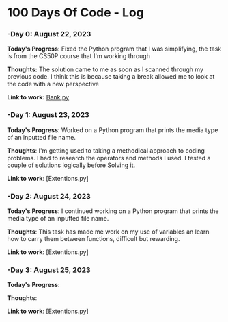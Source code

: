 # 100 Days Of Code - Log

### -Day 0: August 22, 2023
<!--##### (delete me or comment me out)-->

**Today's Progress**: Fixed the Python program that I was simplifying, the task is from the CS50P course that I'm working through

**Thoughts:** The solution came to me as soon as I scanned through my previous code. I think this is because taking a break allowed me to look at the code with a new perspective

**Link to work:** [Bank.py](https://github.com/code50/128825567/blob/main/py/week1/bank/bank.py)

### -Day 1: August 23, 2023
<!---##### (delete me or comment me out)--->

**Today's Progress**: Worked on a Python program that prints the media type of an inputted file name.

**Thoughts**: I'm getting used to taking a methodical approach to coding problems. I had to research the operators and methods I used. I tested a couple of solutions logically before Solving it.

**Link to work**: [Extentions.py] <!--(http://www.example.com)-->

### -Day 2: August 24, 2023
<!---##### (delete me or comment me out)--->

**Today's Progress**: I continued working on a Python program that prints the media type of an inputted file name.

**Thoughts**: This task has made me work on my use of variables an learn how to carry them between functions, difficult but rewarding.

**Link to work**: [Extentions.py] <!--(http://www.example.com)-->

### -Day 3: August 25, 2023
<!---##### (delete me or comment me out)--->

**Today's Progress**:

**Thoughts**: 

**Link to work**: [Extentions.py] <!--(http://www.example.com)-->

